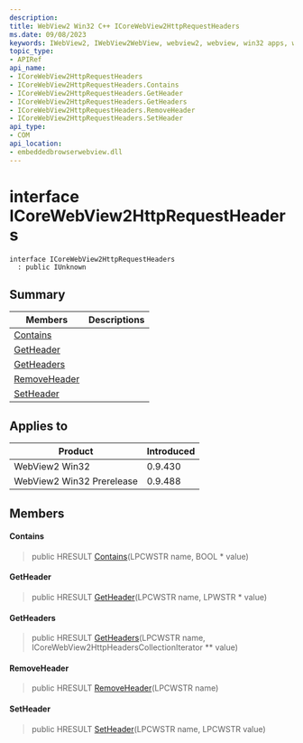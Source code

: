 ```yaml
---
description: 
title: WebView2 Win32 C++ ICoreWebView2HttpRequestHeaders
ms.date: 09/08/2023
keywords: IWebView2, IWebView2WebView, webview2, webview, win32 apps, win32, edge, ICoreWebView2, ICoreWebView2Controller, browser control, edge html, ICoreWebView2HttpRequestHeaders
topic_type: 
- APIRef
api_name:
- ICoreWebView2HttpRequestHeaders
- ICoreWebView2HttpRequestHeaders.Contains
- ICoreWebView2HttpRequestHeaders.GetHeader
- ICoreWebView2HttpRequestHeaders.GetHeaders
- ICoreWebView2HttpRequestHeaders.RemoveHeader
- ICoreWebView2HttpRequestHeaders.SetHeader
api_type:
- COM
api_location:
- embeddedbrowserwebview.dll
---
```


# interface ICoreWebView2HttpRequestHeaders

```
interface ICoreWebView2HttpRequestHeaders
  : public IUnknown
```

## Summary

 Members                        | Descriptions
--------------------------------|---------------------------------------------
[Contains](#contains) | 
[GetHeader](#getheader) | 
[GetHeaders](#getheaders) | 
[RemoveHeader](#removeheader) | 
[SetHeader](#setheader) | 

## Applies to

Product                         | Introduced
--------------------------------|---------------------------------------------
WebView2 Win32            |    0.9.430
WebView2 Win32 Prerelease |    0.9.488

## Members

#### Contains

> public HRESULT [Contains](#contains)(LPCWSTR name, BOOL * value)

#### GetHeader

> public HRESULT [GetHeader](#getheader)(LPCWSTR name, LPWSTR * value)

#### GetHeaders

> public HRESULT [GetHeaders](#getheaders)(LPCWSTR name, ICoreWebView2HttpHeadersCollectionIterator ** value)

#### RemoveHeader

> public HRESULT [RemoveHeader](#removeheader)(LPCWSTR name)

#### SetHeader

> public HRESULT [SetHeader](#setheader)(LPCWSTR name, LPCWSTR value)

